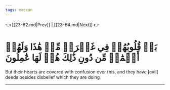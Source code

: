 ```yaml
---
tags: meccan
---
```


👈 [[23-62.md|Prev]] | [[23-64.md|Next]] 👉

# بَلۡ قُلُوبُهُمۡ فِي غَمۡرَةٖ مِّنۡ هَٰذَا وَلَهُمۡ أَعۡمَٰلٞ مِّن دُونِ ذَٰلِكَ هُمۡ لَهَا عَٰمِلُونَ

But their hearts are covered with confusion over this, and they have [evil] deeds besides disbelief which they are doing

---

